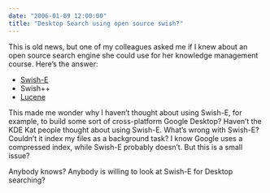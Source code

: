 ```yaml
---
date: "2006-01-09 12:00:00"
title: "Desktop Search using open source swish?"
---
```




This is old news, but one of my colleagues asked me if I knew about an open source search engine she could use for her knowledge management course. Here&rsquo;s the answer:

- [Swish-E](http://swish-e.org/)
- Swish++
- [Lucene](http://lucene.apache.org/core/)


This made me wonder why I haven&rsquo;t thought about using Swish-E, for example, to build some sort of cross-platform Google Desktop? Haven&rsquo;t the KDE Kat people thought about using Swish-E. What&rsquo;s wrong with Swish-E? Couldn&rsquo;t it index my files as a background task? I know Google uses a compressed index, while Swish-E probably doesn&rsquo;t. But this is a small issue?

Anybody knows? Anybody is willing to look at Swish-E for Desktop searching?

